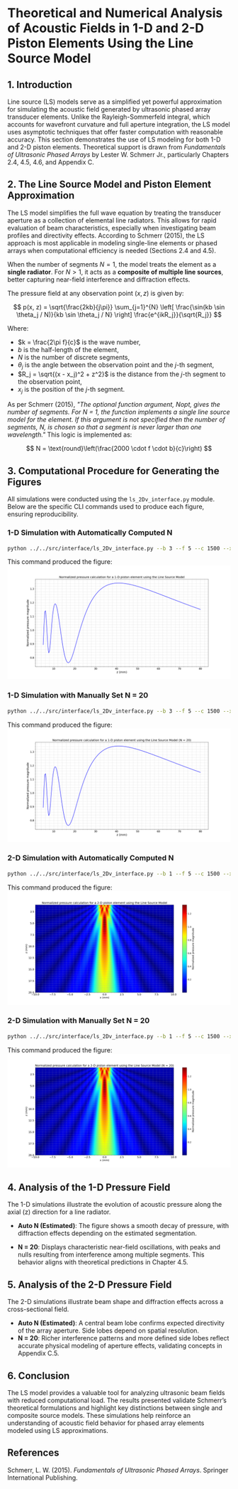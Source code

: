 # **Theoretical and Numerical Analysis of Acoustic Fields in 1-D and 2-D Piston Elements Using the Line Source Model**

## 1. Introduction

Line source (LS) models serve as a simplified yet powerful approximation for simulating the acoustic field generated by ultrasonic phased array transducer elements. Unlike the Rayleigh-Sommerfeld integral, which accounts for wavefront curvature and full aperture integration, the LS model uses asymptotic techniques that offer faster computation with reasonable accuracy. This section demonstrates the use of LS modeling for both 1-D and 2-D piston elements. Theoretical support is drawn from *Fundamentals of Ultrasonic Phased Arrays* by Lester W. Schmerr Jr., particularly Chapters 2.4, 4.5, 4.6, and Appendix C.

## 2. The Line Source Model and Piston Element Approximation

The LS model simplifies the full wave equation by treating the transducer aperture as a collection of elemental line radiators. This allows for rapid evaluation of beam characteristics, especially when investigating beam profiles and directivity effects. According to Schmerr (2015), the LS approach is most applicable in modeling single-line elements or phased arrays when computational efficiency is needed (Sections 2.4 and 4.5).

When the number of segments $N = 1$, the model treats the element as a **single radiator**. For $N > 1$, it acts as a **composite of multiple line sources**, better capturing near-field interference and diffraction effects.

The pressure field at any observation point $(x, z)$ is given by:

$$
p(x, z) = \sqrt{\frac{2kb}{j\pi}} \sum_{j=1}^{N} \left[ \frac{\sin(kb \sin \theta_j / N)}{kb \sin \theta_j / N} \right] \frac{e^{ikR_j}}{\sqrt{R_j}}
$$

Where:

- $k = \frac{2\pi f}{c}$ is the wave number,
- $b$ is the half-length of the element,
- $N$ is the number of discrete segments,
- $\theta_j$ is the angle between the observation point and the $j$-th segment,
- $R_j = \sqrt{(x - x_j)^2 + z^2}$ is the distance from the $j$-th segment to the observation point,
- $x_j$ is the position of the $j$-th segment.

As per Schmerr (2015), *"The optional function argument, Nopt, gives the number of segments. For N = 1, the function implements a single line source model for the element. If this argument is not specified then the number of segments, N, is chosen so that a segment is never larger than one wavelength."* This logic is implemented as:

$$
N = \text{round}\left(\frac{2000 \cdot f \cdot b}{c}\right)
$$

## 3. Computational Procedure for Generating the Figures

All simulations were conducted using the `ls_2Dv_interface.py` module. Below are the specific CLI commands used to produce each figure, ensuring reproducibility.

### **1-D Simulation with Automatically Computed N**

```sh
python ../../src/interface/ls_2Dv_interface.py --b 3 --f 5 --c 1500 --x 0 --z="5,80,200" --plot-mode 1D
```

This command produced the figure:
![Line Source 1-D (Auto N)](../../examples/figures/Line-Source_Model_1-D_piston.png)

### **1-D Simulation with Manually Set N = 20**

```sh
python ../../src/interface/ls_2Dv_interface.py --b 3 --f 5 --c 1500 --x 0 --z="5,80,200" --N 20 --plot-mode 1D
```

This command produced the figure:
![Line Source 1-D (N=20)](../../examples/figures/Line-Source_Model_N20_1-D_piston.png)

### **2-D Simulation with Automatically Computed N**

```sh
python ../../src/interface/ls_2Dv_interface.py --b 1 --f 5 --c 1500 --x2="-10,10,200" --z2="1,20,200" --plot-mode 2D
```

This command produced the figure:
![Line Source 2-D (Auto N)](../../examples/figures/Line-Source_Model_2-D_piston.png)

### **2-D Simulation with Manually Set N = 20**

```sh
python ../../src/interface/ls_2Dv_interface.py --b 1 --f 5 --c 1500 --x2="-10,10,200" --z2="1,20,200" --N 20 --plot-mode 2D
```

This command produced the figure:
![Line Source 2-D (N=20)](../../examples/figures/Line-Source_Model_N20_2-D_piston.png)

## 4. Analysis of the 1-D Pressure Field

The 1-D simulations illustrate the evolution of acoustic pressure along the axial (z) direction for a line radiator.

- **Auto N (Estimated)**: The figure shows a smooth decay of pressure, with diffraction effects depending on the estimated segmentation.

- **N = 20**: Displays characteristic near-field oscillations, with peaks and nulls resulting from interference among multiple segments. This behavior aligns with theoretical predictions in Chapter 4.5.

## 5. Analysis of the 2-D Pressure Field

The 2-D simulations illustrate beam shape and diffraction effects across a cross-sectional field.

- **Auto N (Estimated)**: A central beam lobe confirms expected directivity of the array aperture. Side lobes depend on spatial resolution.
- **N = 20**: Richer interference patterns and more defined side lobes reflect accurate physical modeling of aperture effects, validating concepts in Appendix C.5.

## 6. Conclusion

The LS model provides a valuable tool for analyzing ultrasonic beam fields with reduced computational load. The results presented validate Schmerr’s theoretical formulations and highlight key distinctions between single and composite source models. These simulations help reinforce an understanding of acoustic field behavior for phased array elements modeled using LS approximations.

## References

Schmerr, L. W. (2015). *Fundamentals of Ultrasonic Phased Arrays*. Springer International Publishing.
